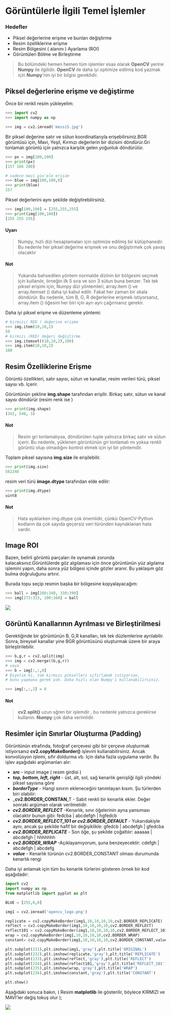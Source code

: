 # Görüntülerle İlgili Temel İşlemler

### Hedefler

* Piksel değerlerine erişme ve bunları değiştirme
* Resim özelliklerine erişme
* Resim Bölgesini \( alanını \) Ayarlama \(ROI\)
* Görüntüleri Bölme ve Birleştirme

> Bu bölümdeki hemen hemen tüm işlemler esas olarak **OpenCV** yerine **Numpy** ile ilgilidir. **OpenCV** ile daha iyi optimize edilmiş kod yazmak için **Numpy**'nin iyi bir bilgisi gereklidir.

## Piksel değerlerine erişme ve değiştirme

Önce bir renkli resim yükleyelim:

```python
>>> import cv2
>>> import numpy as np

>>> img = cv2.imread('messi5.jpg')
```

Bir piksel değerine satır ve sütun koordinatlarıyla erişebilirsiniz.BGR görüntüsü için, Mavi, Yeşil, Kırmızı değerlerin bir dizisini döndürür.Gri tonlamalı görüntü için yalnızca karşılık gelen yoğunluk döndürülür.

```python
>>> px = img[100,100]
>>> print(px)
[157 166 200]

# sadece mavi pix'ele erişim
>>> blue = img[100,100,0]
>>> print(blue)
157
```

Piksel değerlerini aynı şekilde değiştirebilirsiniz.

```python
>>> img[100,100] = [255,255,255]
>>> print(img[100,100])
[255 255 255]
```

#### Uyarı

> Numpy, hızlı dizi hesaplamaları için optimize edilmiş bir kütüphanedir. Bu nedenle her piksel değerine erişmek ve onu değiştirmek çok yavaş olacaktır

#### Not

> Yukarıda bahsedilen yöntem normalde dizinin bir bölgesini seçmek için kullanılır, örneğin ilk 5 sıra ve son 3 sütun buna benzer. Tek tek piksel erişimi için, Numpy dizi yöntemleri, array.item \(\) ve array.itemset \(\) daha iyi kabul edilir. Fakat her zaman bir skala döndürür. Bu nedenle, tüm B, G, R değerlerine erişmek istiyorsanız, array.item \(\) öğesini her biri için ayrı ayrı çağırmanız gerekir.

Daha iyi piksel erişme ve düzenleme yöntemi:

```python
# kırmızı( RED ) değerine erişme
>>> img.item(10,10,2)
59
# kırmızı (RED) değeri değiştirme
>>> img.itemset((10,10,2),100)
>>> img.item(10,10,2)
100
```

## Resim Özelliklerine Erişme

Görüntü özellikleri, satır sayısı, sütun ve kanallar, resim verileri türü, piksel sayısı vb. Içerir.

Görüntünün şekline **img.shape** tarafından erişilir. Birkaç satır, sütun ve kanal sayısı döndürür \(resim renk ise \)

```python
>>> print(img.shape)
(342, 548, 3)
```

#### Not

> Resim gri tonlamalıysa, döndürülen tuple yalnızca birkaç satır ve sütun içerir. Bu nedenle, yüklenen görüntünün gri tonlamalı mı yoksa renkli görüntü olup olmadığını kontrol etmek için iyi bir yöntemdir.

Toplam piksel sayısına **img.size** ile erişilebilir.

```python
>>> print(img.size)
562248
```

resim veri türü **image.dtype** tarafından elde edilir:

```python
>>> print(img.dtype)
uint8
```

#### Not

> Hata ayıklarken img.dtype çok önemlidir, çünkü OpenCV-Python kodların da çok sayıda geçersiz veri türünden kaynaklanan hata vardır.

## Image ROI

Bazen, belirli görüntü parçaları ile oynamak zorunda kalacaksınız.Görüntülerde göz algılaması için önce görüntünün yüz algılama işlemini yapın, daha sonra yüz bölgesi içinde gözler aranır. Bu yaklaşım göz bulma doğruluğunu artırır.

Burada topu seçip resmin başka bir bölgesine kopyalayacağım:

```python
>>> ball = img[280:340, 330:390]
>>> img[273:333, 100:160] = ball
```

![](https://www.coogger.com/media/images/opencv.jpg)

## Görüntü Kanallarının Ayrılması ve Birleştirilmesi

Gerektiğinde bir görüntünün B, G,R kanalları, tek tek düzlemlerine ayrılabilir. Sonra, bireysel kanallar yine BGR görüntüsünü oluşturmak üzere bir araya birleştirilebilir.

```python
>>> b,g,r = cv2.split(img)
>>> img = cv2.merge((b,g,r))
# veya
>>> b = img[:,:,0]
# Diyelim ki, tüm kırmızı pikselleri sıfırlamak istiyorsan,
# bunu yapmana gerek yok. Daha hızlı olan Numpy'i kullanabilirsiniz.

>>> img[:,:,2] = 0
```

#### Not

> **cv2.split\(\)** uzun sğren bir işlemdir , bu nedenle yalnızca gerekirse kullanın. **Numpy** çok daha verimlidir.

## Resimler için Sınırlar Oluşturma \(Padding\)

Görüntünün etrafında, fotoğraf çerçevesi gibi bir çerçeve oluşturmak istiyorsanız **cv2.copyMakeBorder\(\)** işlevini kullanabilirsiniz. Ancak konvolüsyon işlemi, sıfır doldurma vb. Için daha fazla uygulama vardır. Bu işlev aşağıdaki argümanları alır:

* _**src**_ - input image \( resim girdisi \)
* _**top, bottom, left, right**_ - üst, alt, sol, sağ kenarlık genişliği ilgili yöndeki piksel sayısına göre
* _**borderType**_ - Hangi sınırın ekleneceğini tanımlayan kısım. Şu türlerden biri olabilir:
* _**cv2.BORDER\_CONSTAN**_T - Sabit renkli bir kenarlık ekler. Değer sonraki argüman olarak verilmelidir.
* _**cv2.BORDER\_REFLECT**_ -Kenarlık, sınır öğelerinin ayna yansıması olacaktır bunun gibi: fedcba \| abcdefgh \| hgfedcb
* _**cv2.BORDER\_REFLECT\_101 or cv2.BORDER\_DEFAULT**_ - Yukarıdakiyle aynı, ancak şu şekilde hafif bir değişiklikle: gfedcb \| abcdefgh \| gfedcba
* _**cv2.BORDER\_REPLICATE**_ - Son öğe, şu şekilde çoğaltılır: aaaaaa \| abcdefgh \| hhhhhhh
* _**cv2.BORDER\_WRAP**_ -Açıklayamıyorum, şuna benzeyecektir: cdefgh \| abcdefgh \| abcdefg
* _**value**_ - Kenarlık türünün cv2.BORDER\_CONSTANT olması durumunda kenarlık rengi

Daha iyi anlamak için tüm bu kenarlık türlerini gösteren örnek bir kod aşağıdadır:

```python
import cv2
import numpy as np
from matplotlib import pyplot as plt

BLUE = [255,0,0]

img1 = cv2.imread('opencv_logo.png')

replicate = cv2.copyMakeBorder(img1,10,10,10,10,cv2.BORDER_REPLICATE)
reflect = cv2.copyMakeBorder(img1,10,10,10,10,cv2.BORDER_REFLECT)
reflect101 = cv2.copyMakeBorder(img1,10,10,10,10,cv2.BORDER_REFLECT_101)
wrap = cv2.copyMakeBorder(img1,10,10,10,10,cv2.BORDER_WRAP)
constant= cv2.copyMakeBorder(img1,10,10,10,10,cv2.BORDER_CONSTANT,value=BLUE)

plt.subplot(231),plt.imshow(img1,'gray'),plt.title('ORIGINAL')
plt.subplot(232),plt.imshow(replicate,'gray'),plt.title('REPLICATE')
plt.subplot(233),plt.imshow(reflect,'gray'),plt.title('REFLECT')
plt.subplot(234),plt.imshow(reflect101,'gray'),plt.title('REFLECT_101')
plt.subplot(235),plt.imshow(wrap,'gray'),plt.title('WRAP')
plt.subplot(236),plt.imshow(constant,'gray'),plt.title('CONSTANT')

plt.show()
```

Aşağıdaki sonuca bakın, \( Resim **matplotlib** ile gösterilir, böylece KIRMIZI ve MAVİ'ler değiş tokuş olur \);

![](https://www.coogger.com/media/images/opencv_5MHKX6N.jpg)

